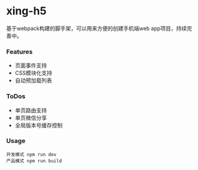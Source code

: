# xing-h5
基于webpack构建的脚手架，可以用来方便的创建手机端web app项目，持续完善中。

### Features
* 页面事件支持
* CSS模块化支持
* 自动预加载列表

### ToDos
* 单页路由支持
* 单页微信分享
* 全局版本号缓存控制

### Usage
```
开发模式 npm run dev
产品模式 npm run build 
```
